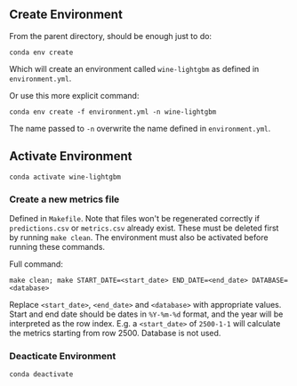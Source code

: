 ## Create Environment

From the parent directory, should be enough just to do:
```
conda env create
```
Which will create an environment called `wine-lightgbm` as defined in `environment.yml`.

Or use this more explicit command:
```
conda env create -f environment.yml -n wine-lightgbm
```
The name passed to `-n` overwrite the name defined in `environment.yml`.

## Activate Environment

```
conda activate wine-lightgbm
```

### Create a new metrics file

Defined in `Makefile`. Note that files won't be regenerated correctly if `predictions.csv` or
`metrics.csv` already exist. These must be deleted first by running `make clean`. The
environment must also be activated before running these commands.

Full command:
```
make clean; make START_DATE=<start_date> END_DATE=<end_date> DATABASE=<database>
```
Replace `<start_date>`, `<end_date>` and `<database>` with appropriate values. Start and
end date should be dates in `%Y-%m-%d` format, and the year will be interpreted as the
row index. E.g. a `<start_date>` of `2500-1-1` will calculate the metrics starting from
row 2500. Database is not used.

### Deacticate Environment

```
conda deactivate
```